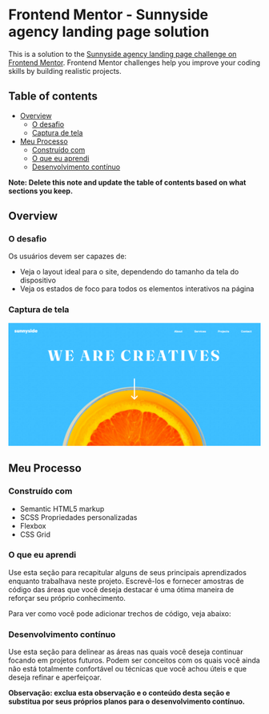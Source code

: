 # Frontend Mentor - Sunnyside agency landing page solution

This is a solution to the [Sunnyside agency landing page challenge on Frontend Mentor](https://www.frontendmentor.io/challenges/sunnyside-agency-landing-page-7yVs3B6ef). Frontend Mentor challenges help you improve your coding skills by building realistic projects.

## Table of contents

- [Overview](#overview)
  - [O desafio](#o-desafio)
  - [Captura de tela](#Capturadetela)
- [Meu Processo](#Meu-processo)
  - [Construído com](#Construído-com)
  - [O que eu aprendi](#Oque-eu-aprendi)
  - [Desenvolvimento contínuo](#Desenvolvimento-contínuo)


**Note: Delete this note and update the table of contents based on what sections you keep.**

## Overview

### O desafio

Os usuários devem ser capazes de:

- Veja o layout ideal para o site, dependendo do tamanho da tela do dispositivo
- Veja os estados de foco para todos os elementos interativos na página

### Captura de tela

![](./src/images/sunnyside.png)


## Meu Processo

### Construído com

- Semantic HTML5 markup
- SCSS Propriedades personalizadas
- Flexbox
- CSS Grid

### O que eu aprendi

Use esta seção para recapitular alguns de seus principais aprendizados enquanto trabalhava neste projeto. Escrevê-los e fornecer amostras de código das áreas que você deseja destacar é uma ótima maneira de reforçar seu próprio conhecimento.

Para ver como você pode adicionar trechos de código, veja abaixo:


### Desenvolvimento contínuo

Use esta seção para delinear as áreas nas quais você deseja continuar focando em projetos futuros. Podem ser conceitos com os quais você ainda não está totalmente confortável ou técnicas que você achou úteis e que deseja refinar e aperfeiçoar.

**Observação: exclua esta observação e o conteúdo desta seção e substitua por seus próprios planos para o desenvolvimento contínuo.**





